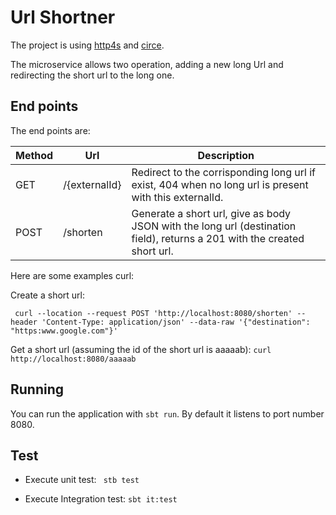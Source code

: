# Url Shortner 
The project is using [http4s](http://http4s.org/) and [circe](https://github.com/circe/circe).

The microservice allows two operation, adding a new long Url and redirecting the short url to the long one.

## End points
The end points are:

Method | Url           | Description
------ |---------------| -----------
GET    | /{externalId} | Redirect to the corrisponding long url if exist, 404 when no long url is present with this externalId.
POST   | /shorten      | Generate a short url, give as body JSON with the long url (destination field), returns a 201 with the created short url.

Here are some examples curl:

Create a short url:

``` curl --location --request POST 'http://localhost:8080/shorten' --header 'Content-Type: application/json' --data-raw '{"destination": "https:www.google.com"}'```


Get a short url (assuming the id of the short url is aaaaab):
```curl http://localhost:8080/aaaaab```






## Running
You can run the application with `sbt run`. By default it listens to port number 8080.

## Test
 
 * Execute unit test: 
``` stb test```

 * Execute Integration test:
```sbt it:test```
